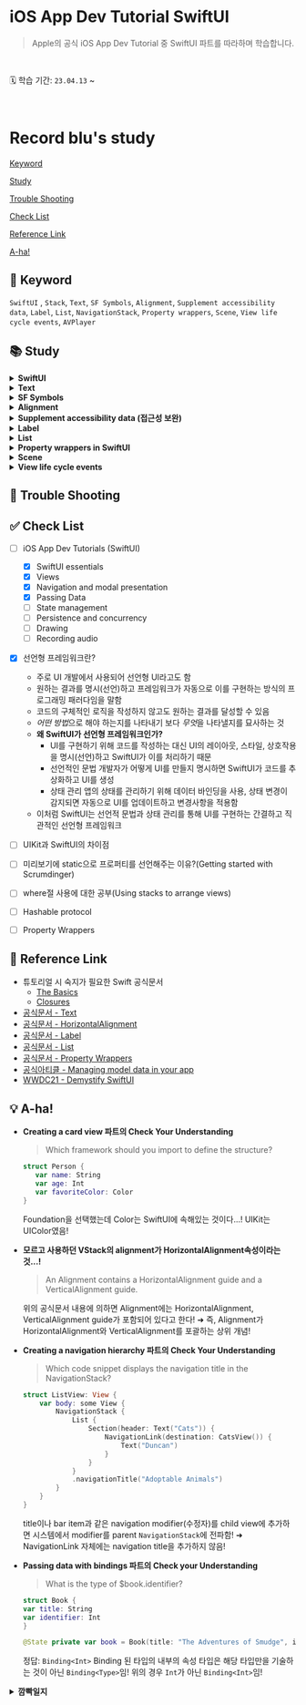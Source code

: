# iOS App Dev Tutorial SwiftUI

> Apple의 공식 iOS App Dev Tutorial 중 SwiftUI 파트를 따라하며 학습합니다.

<br>

🗓️ 학습 기간: `23.04.13` ~

<br>

# Record blu's study

[Keyword](#-keyword)

[Study](#-study)

[Trouble Shooting](#-trouble-shooting)

[Check List](#-check-list)

[Reference Link](#-reference-link)

[A-ha!](#-a-ha)

## 🔑 Keyword
`SwiftUI` , `Stack`, `Text`, `SF Symbols`, `Alignment`, `Supplement accessibility data`, `Label`, `List`, `NavigationStack`, `Property wrappers`, `Scene`, `View life cycle events`, `AVPlayer`

## 📚 Study

<details>
    <summary><b>SwiftUI</b></summary>
<div>
    
- **SwiftUI overview**    
SwiftUI is a **declarative framework** for building apps for any Apple platform. SwiftUI provides a common API that you can use to define an app’s user interface and platform-specific behavior.    
Create apps more quickly and with fewer errors with these key SwiftUI features:    
    - **Declarative syntax**—Define which views appear onscreen - using simple Swift structures.    
    - **A compositional API**—Quickly create and iterate your user interface using built-in views and modifiers. Compose more complex views by combining simpler views.    
    - **A powerful layout system**—Easily arrange views onscreen relative to their parent views and to each other. When existing views and controls don’t suit your needs, you can draw your own.    
    - **Views that reflect app data**—Define a view’s data dependencies, and SwiftUI automatically updates the view when data changes, avoiding errors from invalid view states.    
    - **Automatic accessibility support**—SwiftUI adds basic accessibility that you’ll learn to enhance with minimal effort.    
- **나만의 언어로 정리하는 Swift는**
    - multiplatform app의 레이아웃과 액션을 구성하는 데 사용
    - declarative framework(선언형 프레임워크)
    - UIKit 는 **Event driven** 이라면 SwiftUI는 **Data driven**
    - View를 Customize 하기 위해 **수정자**로 알려진 메서드를 호출, 수정자는 새 View를 반환함, 수정자는 단일 보기에서 여러 개 사용할 수 있으며, 수정자를 연결하기 위해서는 수직으로 쌓으면 됨
- SwiftUI view file의 구조
    - View 프로토콜을 준수하며 View를 반환하는 body 속성의 단일 요구사항
        - View의 콘텐츠, 레이아웃, 동작을 설명
    - 캔버스에 표시할 해당 Viewdml preview를 정의
    
</div>
</details>

<details>
    <summary><b>Text</b></summary>
<div>
    
- `.font()` modifier(수정자)로 텍스트 크기를 조절할 수 있음
</div>
</details>

<details>
    <summary><b>SF Symbols</b></summary>
<div>
    
- System이 SF Symbols의 이미지는 font처럼 취급하여 사용자의 디바이스 설정에 따라 동적으로 확장됨
</div>
</details>

<details>
    <summary><b>Alignment</b></summary>
<div>
    
- VStack의 alignment는 HorizontalAlignment 타입
- VStack 정렬의 기본 동작은 **center**이지만 재정의하여 정렬 가능
- 일부 system은 left, right를 사용하지만 SwiftUI는 **leading, trailing 정렬을 사용하여 앱의 현지화를 용이하게 함**
- 직접 지정해주는 방법도 있지만 VStack 선택 후 Attributes inspector에서 Alignment 옵션을 사용하여 정렬을 설정할 수도 있음
- **Alignment**
        HorizontalAlignment와 VerticalAlignment를 포괄하는 상위 개념!
        ZStack에 view를 배치하거나 `overlay(alignment:content:)` 또는 `background(alignment:content:)를 사용하여 다른 view 앞이나 뒤에 view를 배치하는 경우와 같이 특정 레이아웃 컨테이너 및 수정자의 동작을 지시하는 정렬 가이드
        ![Alignment](https://docs-assets.developer.apple.com/published/09693fd98ab76356519a900fd33d9e7f/Alignment-1-iOS@2x.png)
- **HorizontalAlignment**
        VStack에서 뷰를 수직으로 배치할 때와 같이 수평으로 배치하는 방법에 대한 가이드
        ![HorizontalAlignment](https://docs-assets.developer.apple.com/published/cb8ad6030a1ebcfee545d02f406500ee/HorizontalAlignment-1-iOS@2x.png)
- **VerticalAlignment**
        HStack에 뷰를 나란히 배치하거나 GridRow를 사용하여 Grid에 뷰 행을 생성할 때와 같이 뷰를 수직으로 배칠할 때의 정렬 가이드
        ![VerticalAlignment](https://docs-assets.developer.apple.com/published/a63aa800a94319cd283176a8b21bb7af/VerticalAlignment-1-iOS@2x.png)
</div>
</details>

<details>
    <summary><b>Supplement accessibility data (접근성 보완)</b></summary>
<div>
    
- SwiftUI에는 접근성 기능이 내장되어 있음
- 약간의 추가 작업으로 접근성 지원을 받을 수 있음
- 예) Text view의 문자열 콘텐츠에 자동으로 접근 가능, 하지만 사용자의 접근성 환경을 개선하기 위해 추론된 데이터를 보완해야 할 수 있음
- `.accessibilityAddTraits()`를 사용하면 특성을 추가해서 읽어주는 것, 예시대로 `.isHeader`를 넣으면 사용한 요소와 함께 "heading"이라고 읽어주어 view 의 information architecture를 전달하는 데 도움이 됨
</div>
</details>

<details>
    <summary><b>Label</b></summary>
<div>
    
- 제목이 있는 아이콘으로 구성된 표준 레이블
- 가장 일반적인 것은 아이콘 + 레이블 조합
- `.labelStyle()` 수정자를 통해 타이틀만 보이게, 아이콘만 보이게, 둘 다 보이게 설정할 수 있음
- 기본 스타일을 수정하여 커스터마이징된 레이블 스타일을 만들 수도 있음
- 완전히 새로운 스타일을 만들고 싶은 경우 LabelStyle 프로토콜을 채택 후 LabelStyleConfiguration을 구현하면 됨
- 레이블 그룹에 공통 레이블 스타일을 적용하려면 포함된 뷰 계층 구조에 스타일을 적용하면 됨
    - TrailingIconLabelStyle.swift 파일 참고!
- icon 부분에 SF Symbol과 같은 이미지 대신 programmatically하게 view를 사용하여 레이블을 만드는 것도 가능함    
예) `Circle()` 
</div>
</details>

<details>
    <summary><b>List</b></summary>
<div>

- List를 사용하여 단순히 생성하는 경우 아래와 같은 오류가 발생함
    > Initializer 'init(_:rowContent:)' requires that 'DailyScrum' conform to 'Identifiable'
    > ➜ DailyScrum이 Identifiable을 준수해야 함!!
- 왜 내부에 들어갈 데이터 타입은 Identifiable을 준수해야 할까?
    - List의 정의부는 다음과 같음
        `@MainActor struct List<SelectionValue, Content> where SelectionValue : Hashable, Content : View`
        데이터 타입에 해당하는 SelectionValue가 Hashable을 채택하고 있기 때문!
    - 공식 튜토리얼상 컬렉션의 개별 item을 식별하는 방법이 필요하기 때문! 튜토리얼에는 모든 테스트 데이터가 다른 이름을 가지고 있으므로 해당 속성을 키 값의 경로로 사용하도록 `id: \.title`으로 설정해줌
- 튜토리얼상 테스트 데이터는 다른 이름을 가지고 있었지만 사용자가 동일한 이름으로 새 데이터를 생성하는 경우 문제가 발생함!
    - 사용자가 생성한 콘텐츠로 작업하기 위해 SelectionValue가 ID를 전달하는 identifiable 프로토콜을 준수할 수 있음
    - identifiable은 채택하면 엔티티에 대한 안정적인 식별자를 제공하기 위한 id 프로퍼티를 요구함
    - UUID()를 데이터 모델의 초기화자에 사용하면 매개변수의 기본값을 정의하기 위해 초기화자나 함수를 호출할 때 해당 매개변수를 생략할 수 있음
    
</div>
</details>
    
<details>
    <summary><b>Property wrappers in SwiftUI</b></summary>
<div>
    
- 일반적인 프로퍼티 초기화 패턴을 캡슐화하여 속성에 동작을 효율적으로 추가하는 데 도움을 줌
- SwiftUI는 `@State` 및 `@Binding` 프로퍼티 래퍼를 사용하여 뷰가 쉽게 액세스할 수 있는 정보 소스를 유지하는 데 도움을 줌
- **값 타입**의 경우 `@State` 및 `@Binding`을 사용
- **참조 타입**의 경우 `@ObservedObject`, `@StateObject`, `@EnvironmentObject`를 사용
    - 참조 타입의 경우 프로퍼티 래퍼를 사용하기 위해서 관찰 가능하게(observable) 만들어야 함
    - `ObservableObject` 프로토콜을 채택하여 클래스를 관찰 가능하게 만들고 각 속성 선언 시 `@Published` 키워드를 추가함

**값 타입 property wrapper**
- `@State`
    - 프로퍼티를 `@State로 선언하면 view 내에서 신뢰할 수 있는 데이터 원본이 생성됨
    - memberwise initializer에서 초기값을 설정하는 것을 방지하기 위해 private로 선언해야 함
    - Class와 같은 참조 타입을 저장해야 하는 경우 `StateObject`를 사용
    - 시스템은 `@State` 속성 값에 따라 달라지는 view의 모든 요소를 식별함
    - 사용자의 상호작용은 `@State` 프로퍼티를 변경할 수 있음
    - 시스템은 해당 프로퍼티애 의존하는 view를 업데이트하여 새로운 버전의 UI를 렌더링함
        - 영구적인 상태보다 **일시적인** 상태를 관리하는 데 도움이 되므로 state property를 private로 선언하는 것을 권장 (예: 버튼의 강조 표시 상태, 필터 설정, 현재 선택된 목록 등)
    - State의 기본값에 접근하기 위해서는 WrappedValue 속성을 사용해야 하지만 shortcut으로 swift를 사용하면 State 인스턴스를 직접 참조하여 래핑된 값에 접근할 수 있음
    - view structure에 로컬인 가변 소스를 정의하기 위한 구문
    - 그렇다면, 다른 뷰(하위 뷰)에서 동일한 데이터 소스를 사용하려면?! ➜ Binding을 전달하면 됨!
        - 속성 이름 앞에 달러 기호($)를 붙이면 해당 상태의 projectedValue에 접근하여 State Value에 대한 바인딩을 가져올 수 있음
- `@Binding`
    - `@Binding`으로 래핑하는 프로퍼티는 `@State` 프로퍼티와 같은 기존 소스와 읽기 및 쓰기 접근권한을 공유함
    - 데이터를 직접 저장하지 않는 대신 기존 정보 소스와 해당 데이터를 표시하고 업데이트하는 view 사이에 양방향 연결을 생성
    - 이 연결을 통해 데이터와 연결된 여러 보기가 동기화됨
    - 시스템은 `@State`의 데이터와 `@Binding`이 포함된 view 간에 종속성을 설정함
    - 상위/하위 view는 원본으로 정의한 프로퍼티를 읽거나 수정할 수 있음
    - binding을 사용하여 신뢰할 수 있는 단일 데이터 소스를 전파하는 패턴은 view 계층 구조에 효과적임!
    ➜ 데이터 소스의 변화를 관찰하는 코드를 별도로 작성하지 않아도 되기 때문!

**참조 타입 property wrapper**
- `@StateObject`
    - App, Scene, View 내부에서 관찰 가능한(observable) 개체를 만듦
    - 시스템은 개체를 초기화하고 개체를 전달하는 다른 view에서 사용할 수 있도록 개체를 유지
- `@ObservedObject`
    - 상위 소스에서 개체를 수신했음을 알려주는 프로퍼티 래퍼
    - 상위 구조에서 개체를 생성하고 소유하고 있으므로 하위 뷰는 `ObservedObject`에 대한 초기값이 필요하지 않음
- `@EnvironmentObject`
    - 위 2개의 프로퍼티 래퍼는 상하위 view가 명확한 경우 사용하지만, `EnvironmentObject`는 복잡한 view 계층구조에서 관찰 가능한 개체를 공유함
    - 이니셜라이저를 통해 개체를 전달하는 대신 `environmentObject(_:)` 수정자를 통해 개체를 environment에 배치
    - 배치된 개체는 중간 view에 대한 참조가 없더라도 사용 가능
    - 중간 view에서 불필요한 종속성을 생성하지 않도록 도와줌
</div>
</details>
    
<details>
<summary><b>Scene</b></summary>
<div>
    
**Scene architecture**    
- Scene
    - 시스템이 관리하는 수명주기가 있는 앱 User interface의 일부
    - 앱이 제공하는 view 계층 구조의 컨테이너
    - iOS, WatchOS에서는 하나의 Scene만 display할 수 있지만, macOS나 iPadOS의 경우 여러 Scene을 사용할 수 있음
- 앱을 만들기 위해서는 `App` 프로토콜을 준수하는 구조를 정의해야 함, 정의부에 `@main` 속성을 사용하여 앱의 유일한 진입점임을 시스템에 알림
- App structure의 본문에 `Scene` 프로토콜을 준수하는 하나 이상의 Scene을 추가
- SwiftUI는 `WindowGroup`과 같은 구체적인 Scene을 제공

**Scene phases and transitions**
- App 실행 중에 Scene은 세 단계로 전환될 수 있음
![Scene Phases](https://docs-assets.developer.apple.com/published/d98f744283ca9cfb101e137d778d4611/SUI067_010-040@2x.png)
- `active`: Scene이 foreground에 있고, 사용자와 상호작용 할 수 있는 단계
- `inactive`: Scene을 볼 수 있지만 system이 상호작용을 비활성화한 단계
- `background`: 앱이 실행 중이지만 사용자 인터페이스에 표시되지 않는 단계, 앱 종료 전 단계
- `scenePhase` environment 값을 사용하여 Scene의 현재 상태를 읽을 수 있음
- `onChange(of:perform:)` 수정자를 사용하면 Scene이 `inactive`한 단계가 됐을 때 앱 데이터를 저장하는 작업이 가능
</div>
</details>

<details>
    <summary><b>View life cycle events</b></summary>
<div>
    
- view의 생명주기 이벤트에 대해 응답하는 세 가지 수정자
- `onAppear(perform:)`: view가 화면에 그려질 때마다 응답
- `onDisappear(perform:)`: view가 화면에서 사라질 때 응답
- `task(priority:_:)`: view가 화면에 나타나기 전 비동기 작업을 수행
</div>
</details>

## 🏀 Trouble Shooting

## ✅ Check List
- [ ] iOS App Dev Tutorials (SwiftUI)
    - [x] SwiftUI essentials
    - [x] Views
    - [x] Navigation and modal presentation
    - [x] Passing Data
    - [ ] State management
    - [ ] Persistence and concurrency
    - [ ] Drawing
    - [ ] Recording audio

- [x] 선언형 프레임워크란?
    - 주로 UI 개발에서 사용되어 선언형 UI라고도 함
    - 원하는 결과를 명시(선언)하고 프레임워크가 자동으로 이를 구현하는 방식의 프로그래밍 패러다임을 말함
    - 코드의 구체적인 로직을 작성하지 않고도 원하는 결과를 달성할 수 있음
    - *어떤 방법*으로 해야 하는지를 나타내기 보다 *무엇*을 나타낼지를 묘사하는 것
    - **왜 SwiftUI가 선언형 프레임워크인가?**
        - UI를 구현하기 위해 코드를 작성하는 대신 UI의 레이아웃, 스타일, 상호작용을 명시(선언)하고 SwiftUI가 이를 처리하기 때문
        - 선언적인 문법
            개발자가 어떻게 UI를 만들지 명시하면 SwiftUI가 코드를 추상화하고 UI를 생성
        - 상태 관리
            앱의 상태를 관리하기 위해 데이터 바인딩을 사용, 상태 변경이 감지되면 자동으로 UI를 업데이트하고 변경사항을 적용함
    - 이처럼 SwiftUI는 선언적 문법과 상태 관리를 통해 UI를 구현하는 간결하고 직관적인 선언형 프레임워크
            
- [ ] UIKit과 SwiftUI의 차이점
- [ ] 미리보기에 static으로 프로퍼티를 선언해주는 이유?(Getting started with Scrumdinger)
- [ ] where절 사용에 대한 공부(Using stacks to arrange views)
- [ ] Hashable protocol
- [ ] Property Wrappers

## 🔗 Reference Link
- 튜토리얼 시 숙지가 필요한 Swift 공식문서
    - [The Basics](https://docs.swift.org/swift-book/documentation/the-swift-programming-language/thebasics/)
    - [Closures](https://docs.swift.org/swift-book/documentation/the-swift-programming-language/closures/)
- [공식문서 - Text](https://developer.apple.com/documentation/swiftui/text/)
- [공식문서 - HorizontalAlignment](https://developer.apple.com/documentation/swiftui/horizontalalignment)
- [공식문서 - Label](https://developer.apple.com/documentation/swiftui/label)
- [공식문서 - List](https://developer.apple.com/documentation/swiftui/list/)
- [공식문서 - Property Wrappers](https://docs.swift.org/swift-book/documentation/the-swift-programming-language/properties/#Property-Wrappers)
- [공식아티클 - Managing model data in your app](https://developer.apple.com/documentation/swiftui/managing-model-data-in-your-app)
- [WWDC21 - Demystify SwiftUI](https://developer.apple.com/videos/play/wwdc2021/10022/)

## 💡 A-ha!
- **Creating a card view 파트의 Check Your Understanding**
    > Which framework should you import to define the structure?
    ```swift
    struct Person {
       var name: String
       var age: Int
       var favoriteColor: Color
    }
    ```
    Foundation을 선택했는데 Color는 SwiftUI에 속해있는 것이다...! UIKit는 UIColor였음!
- **모르고 사용하던 VStack의 alignment가 HorizontalAlignment속성이라는 것...!**
    >An Alignment contains a HorizontalAlignment guide and a VerticalAlignment guide.
    
    위의 공식문서 내용에 의하면 Alignment에는 HorizontalAlignment, VerticalAlignment guide가 포함되어 있다고 한다!
    ➜ 즉, Alignment가 HorizontalAlignment와 VerticalAlignment를 포괄하는 상위 개념!
- **Creating a navigation hierarchy 파트의 Check Your Understanding**
    > Which code snippet displays the navigation title in the NavigationStack?
    ```swift
    struct ListView: View {
        var body: some View {
            NavigationStack {
                List {
                    Section(header: Text("Cats")) {
                        NavigationLink(destination: CatsView()) {
                            Text("Duncan")
                        }
                    }
                }
                .navigationTitle("Adoptable Animals")
            }
        }
    }
    ```
    title이나 bar item과 같은 navigation modifier(수정자)를 child view에 추가하면 시스템에서 modifier를 parent `NavigationStack`에 전파함!
    ➜ NavigationLink 자체에는 navigation title을 추가하지 않음!
- **Passing data with bindings 파트의 Check your Understanding**
    > What is the type of $book.identifier?
     ```swift
     struct Book {
     var title: String
     var identifier: Int
     }
    
     @State private var book = Book(title: "The Adventures of Smudge", identifier: 19237)
     ```
    정답: `Binding<Int>`
    Binding 된 타입의 내부의 속성 타입은 해당 타입만을 기술하는 것이 아닌 `Binding<Type>`임!
    위의 경우 `Int`가 아닌 `Binding<Int>`임!
    
<details>
    <summary><b>깜빡일지</b></summary>
<div>

`23.04.21`, `23.05.02`

</div>
</details>

